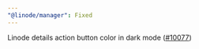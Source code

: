 ```yaml
---
"@linode/manager": Fixed
---
```


Linode details action button color in dark mode ([#10077](https://github.com/linode/manager/pull/10077))

